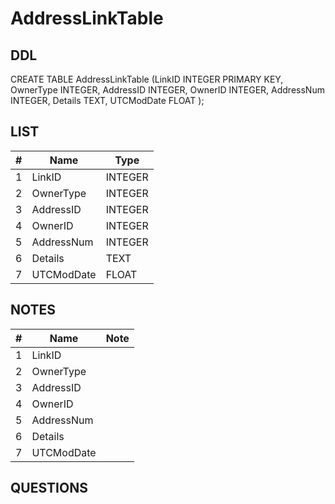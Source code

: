 # AddressLinkTable

## DDL

CREATE TABLE AddressLinkTable (LinkID INTEGER PRIMARY KEY, OwnerType INTEGER, AddressID INTEGER, OwnerID INTEGER, AddressNum INTEGER, Details TEXT, UTCModDate FLOAT );

## LIST

| #  | Name          | Type      |
|----|---------------|-----------|
| 1  | LinkID        | INTEGER
| 2  | OwnerType     | INTEGER
| 3  | AddressID     | INTEGER
| 4  | OwnerID       | INTEGER
| 5  | AddressNum    | INTEGER
| 6  | Details       | TEXT
| 7  | UTCModDate    | FLOAT

## NOTES

| #  | Name          | Note      |
|----|---------------|-----------|
| 1  | LinkID        | 
| 2  | OwnerType     | 
| 3  | AddressID     | 
| 4  | OwnerID       | 
| 5  | AddressNum    | 
| 6  | Details       | 
| 7  | UTCModDate    | 

## QUESTIONS

